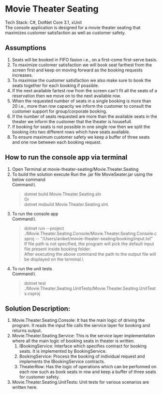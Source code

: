 # Movie Theater Seating

Tech Stack: C#, DotNet Core 3.1, xUnit\
The console application is designed for a movie theater seating that maximizes customer satisfaction as well as customer safety.

## Assumptions

1. Seats will be booked in FIFO fasion i.e., on a first-come first-serve basis.
2. To maximize customer satisfaction we will book seat farthest from the screen first and keep on moving forward as the booking requests increases.
3. To maximise the customer satisfaction we also make sure to book the seats together for each booking if possible.
4. If the next available fartest row from the screen can't fit all the seats of a reservation then we move on to the next available row.
5. When the requested number of seats in a single booking is more than 20 i.e., more than row capacity we inform the customer to consult the customer support for group/corporate booking.
6. If the number of seats requested are more than the available seats in the theater we inform the customer that the theater is housefull.
7. If booking for seats is not possible in one single row then we split the booking into two different rows which have seats available.
8. To ensure maximum customer safety we keep a buffer of three seats and one row between each booking request.

## How to run the console app via terminal

1. Open Terminal at movie-theater-seating/Movie.Theater.Seating
2. To build the solution execute Run the .jar file MovieSeater.jar using the below command\
    Command:\
    > dotnet build Movie.Theater.Seating.sln\
    Or\
    > dotnet msbuild Movie.Theater.Seating.sln\
3. To run the console app\
    Command:\
    > dotnet run --project ./Movie.Theater.Seating.Console/Movie.Theater.Seating.Console.csproj -- "/Users/aniket/movie-theater-seating/booking/input.txt"\
    If file path is not specified, the program will pick the default input file present inside booking folder.\
    After executing the above command the path to the output file will be displayed on the terminal.\
4. To run the unit tests\
    Command:\
    > dotnet test ./Movie.Theater.Seating.UnitTests/Movie.Theater.Seating.UnitTests.csproj

## Solution Description:

1. Movie.Theater.Seating.Console: It has the main logic of driving the program. It reads the input file calls the service layer for booking and returns output.
2. Movie.Theater.Seating.Service: This is the service layer implementation where all the main logic of booking seats in theater is written.
    1. IBookingService: Interface which specifies contract for booking seats. It is implemented by BookingService.
    2. BookingService: Process the booking of individual request and implements the IBookingService contracts.
    3. TheaterRow: Has the logic of operations which can be performed on each row such as book seats in row and keep a buffer of three seats for customer safety.
3. Movie.Theater.Seating.UnitTests: Unit tests for various scenarios are written here.